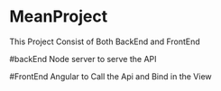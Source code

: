 # MeanProject


This Project Consist of Both BackEnd and FrontEnd


#backEnd 
Node server to serve the API


#FrontEnd 
Angular to Call the Api and Bind in the View
